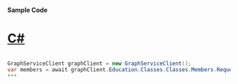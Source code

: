 #### Sample Code
# [C#](#tab/c-sharp)

```C#

GraphServiceClient graphClient = new GraphServiceClient();
var members = await graphClient.Education.Classes.Classes.Members.Request().GetAsync();
*** 

```